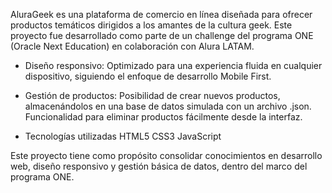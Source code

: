 AluraGeek es una plataforma de comercio en línea diseñada para ofrecer productos temáticos dirigidos a los amantes de la cultura geek. 
Este proyecto fue desarrollado como parte de un challenge del programa ONE (Oracle Next Education) en colaboración con Alura LATAM.

- Diseño responsivo: 
    Optimizado para una experiencia fluida en cualquier dispositivo, siguiendo el enfoque de desarrollo Mobile First.
  
- Gestión de productos:
    Posibilidad de crear nuevos productos, almacenándolos en una base de datos simulada con un archivo .json.
    Funcionalidad para eliminar productos fácilmente desde la interfaz.

- Tecnologías utilizadas
    HTML5
    CSS3
    JavaScript

Este proyecto tiene como propósito consolidar conocimientos en desarrollo web, diseño responsivo y gestión básica de datos, dentro del marco del programa ONE.
